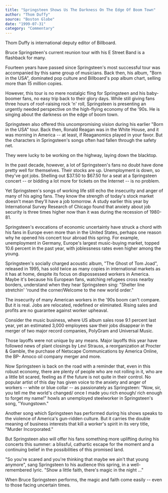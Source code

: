 ```yaml
---
title: "Springsteen Shows Us The Darkness On The Edge Of Boom Town"
author: "Thom Duffy"
source: "Boston Globe"
date: "1999-07-31"
category: "Commentary"
---
```


Thom Duffy is international deputy editor of Billboard.

Bruce Springsteen's current reunion tour with his E Street Band is a flashback for many.

Fourteen years have passed since Springsteen's most successful tour was accompanied by this same group of musicians. Back then, his album, "Born in the USA", dominated pop culture and Billboard's pop album chart, selling more than 15 million copies.

However, this tour is no mere nostalgic fling for Springsteen and his baby- boomer fans, no easy trip back to their glory days. While still giving fans three hours of roof-raising rock 'n' roll, Springsteen is presenting an urgently needed perspective on the high-flying economy of the '90s. He is singing about the darkness on the edge of boom town.

Springsteen also offered this uncompromising vision during his earlier "Born in the USA" tour. Back then, Ronald Reagan was in the White House, and it was morning in America -- at least, if Reaganomics played in your favor. But the characters in Springsteen's songs often had fallen through the safety net.

They were lucky to be working on the highway, laying down the blacktop.

In the past decade, however, a lot of Springsteen's fans no doubt have done pretty well for themselves. Their stocks are up. Unemployment is down, so they've got jobs. Shelling out $37.50 to $67.50 for a seat at a Springsteen concert -- or bidding a lot more for tickets on the Internet -- is no problem.

Yet Springsteen's songs of working life still echo the insecurity and anger of many of his aging fans. They know the strength of today's stock market doesn't mean they'll have a job tomorrow. A study earlier this year by International Survey Research of Chicago found that anxiety about job security is three times higher now than it was during the recession of 1980-81.

Springsteen's evocations of economic uncertainty have struck a chord with his fans in Europe even more than in the United States, perhaps one reason why he opened his concert tour abroad this spring. For example, unemployment in Germany, Europe's largest music-buying market, topped 10.6 percent in the past year, with joblessness rates even higher among the young.

Springsteen's socially charged acoustic album, "The Ghost of Tom Joad", released in 1995, has sold twice as many copies in international markets as it has at home, despite its focus on dispossessed workers in America. Maybe it's because his European fans, watching refugees cross nearby borders, understand when they hear Springsteen sing: "Shelter line stretchin' 'round the corner/Welcome to the new world order."

The insecurity of many American workers in the '90s boom can't compare. But it is real. Jobs are relocated, redefined or eliminated. Rising sales and profits are no guarantee against worker upheaval.

Consider the music business, where US album sales rose 9.1 percent last year, yet an estimated 3,000 employees saw their jobs disappear in the merger of two major record companies, PolyGram and Universal Music.

Those layoffs were not unique by any means. Major layoffs this year have followed news of plant closings by Levi Strauss, a reorganization at Procter & Gamble, the purchase of Netscape Communications by America Online, the BP- Amoco oil company merger and more.

Now Springsteen is back on the road with a reminder that, even in this robust economy, there are plenty of people who are not rolling in it, who are a little bit scared, feeling as if the future is not quite in their control. No popular artist of this day has given voice to the anxiety and anger of workers -- white or blue collar -- as passionately as Springsteen: "Now, sir, you tell me the world's changed/ once I made you rich enough/ rich enough to forget my name!" howls an unemployed steelworker in Springsteen's song, "Youngstown."

Another song which Springsteen has performed during his shows speaks to the violence of America's gun-ridden culture. But it carries the double meaning of business interests that kill a worker's spirit in its very title, "Murder Incorporated."

But Springsteen also will offer his fans something more uplifting during his concerts this summer: a blissful, cathartic escape for the moment and a continuing belief in the possibilities of this promised land.

"So you're scared and you're thinking that maybe we ain't that young anymore", sang Springsteen to his audience this spring, in a well-remembered lyric. "Show a little faith, there's magic in the night ..."

When Bruce Springsteen performs, the magic and faith come easily -- even to those facing uncertain times.
